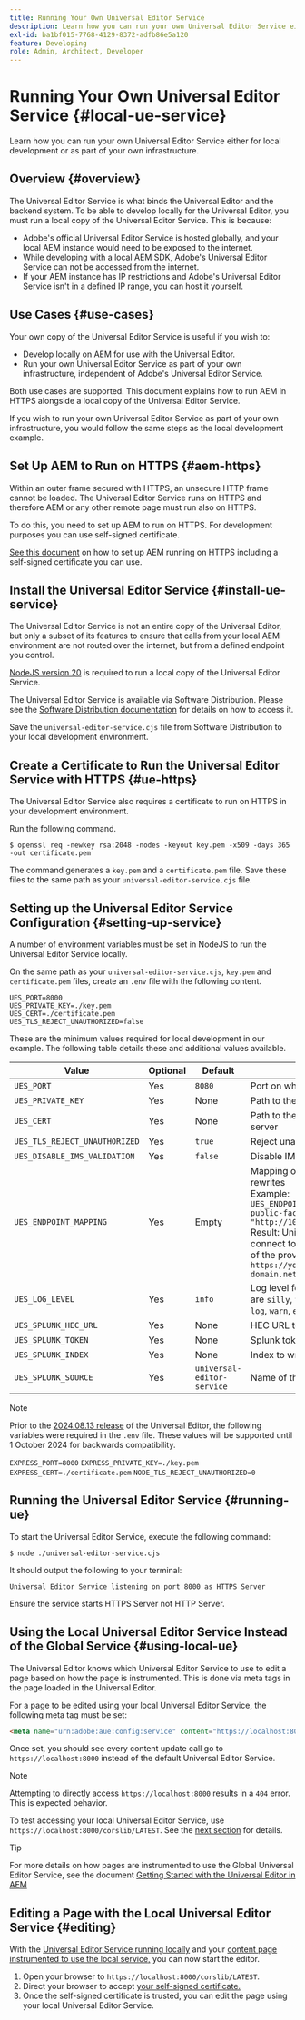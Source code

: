 ```yaml
---
title: Running Your Own Universal Editor Service
description: Learn how you can run your own Universal Editor Service either for local development or as part of your own infrastructure.
exl-id: ba1bf015-7768-4129-8372-adfb86e5a120
feature: Developing
role: Admin, Architect, Developer
---
```


# Running Your Own Universal Editor Service {#local-ue-service}

Learn how you can run your own Universal Editor Service either for local development or as part of your own infrastructure.

## Overview {#overview}

The Universal Editor Service is what binds the Universal Editor and the backend system. To be able to develop locally for the Universal Editor, you must run a local copy of the Universal Editor Service. This is because:

* Adobe's official Universal Editor Service is hosted globally, and your local AEM instance would need to be exposed to the internet.
* While developing with a local AEM SDK, Adobe's Universal Editor Service can not be accessed from the internet.
* If your AEM instance has IP restrictions and Adobe's Universal Editor Service isn't in a defined IP range, you can host it yourself.

## Use Cases {#use-cases}

Your own copy of the Universal Editor Service is useful if you wish to:

* Develop locally on AEM for use with the Universal Editor.
* Run your own Universal Editor Service as part of your own infrastructure, independent of Adobe's Universal Editor Service.

Both use cases are supported. This document explains how to run AEM in HTTPS alongside a local copy of the Universal Editor Service.

If you wish to run your own Universal Editor Service as part of your own infrastructure, you would follow the same steps as the local development example.

## Set Up AEM to Run on HTTPS {#aem-https}

Within an outer frame secured with HTTPS, an unsecure HTTP frame cannot be loaded. The Universal Editor Service runs on HTTPS and therefore AEM or any other remote page must run also on HTTPS.

To do this, you need to set up AEM to run on HTTPS. For development purposes you can use self-signed certificate.

[See this document](https://experienceleague.adobe.com/docs/experience-manager-learn/foundation/security/use-the-ssl-wizard.html) on how to set up AEM running on HTTPS including a self-signed certificate you can use.

## Install the Universal Editor Service {#install-ue-service}

The Universal Editor Service is not an entire copy of the Universal Editor, but only a subset of its features to ensure that calls from your local AEM environment are not routed over the internet, but from a defined endpoint you control.

[NodeJS version 20](https://nodejs.org/en/download/releases) is required to run a local copy of the Universal Editor Service.

The Universal Editor Service is available via Software Distribution. Please see the [Software Distribution documentation](https://experienceleague.adobe.com/docs/experience-cloud/software-distribution/home.html) for details on how to access it.

Save the `universal-editor-service.cjs` file from Software Distribution to your local development environment.

## Create a Certificate to Run the Universal Editor Service with HTTPS {#ue-https}

The Universal Editor Service also requires a certificate to run on HTTPS in your development environment.

Run the following command.

```text
$ openssl req -newkey rsa:2048 -nodes -keyout key.pem -x509 -days 365 -out certificate.pem
```

The command generates a `key.pem` and a `certificate.pem` file. Save these files to the same path as your `universal-editor-service.cjs` file.

## Setting up the Universal Editor Service Configuration {#setting-up-service}

A number of environment variables must be set in NodeJS to run the Universal Editor Service locally.

On the same path as your `universal-editor-service.cjs`, `key.pem` and `certificate.pem` files, create an `.env` file with the following content.

```text
UES_PORT=8000
UES_PRIVATE_KEY=./key.pem
UES_CERT=./certificate.pem
UES_TLS_REJECT_UNAUTHORIZED=false
```

These are the minimum values required for local development in our example. The following table details these and additional values available.

|Value|Optional|Default|Description|
|---|---|---|---|
|`UES_PORT`|Yes|`8080`|Port on which the server runs|
|`UES_PRIVATE_KEY`|Yes|None|Path to the private key for HTTPS server|
|`UES_CERT`|Yes|None|Path to the certification file for HTTPS server|
|`UES_TLS_REJECT_UNAUTHORIZED`|Yes|`true`|Reject unauthorized TLS connections|
|`UES_DISABLE_IMS_VALIDATION`|Yes|`false`|Disable IMS validation|
|`UES_ENDPOINT_MAPPING`|Yes|Empty|Mapping of the endpoints for internal rewrites<br>Example: `UES_ENDPOINT_MAPPING='[{"https://your-public-facing-author-domain.net": "http://10.0.0.1:4502"}]'`<br>Result: Universal Editor Service will connect to `http://10.0.0.1:4502` instead of the provided connection `https://your-public-facing-author-domain.net`|
|`UES_LOG_LEVEL`|Yes|`info`|Log level for the server, possible values are `silly`, `trace`, `debug`, `verbose`, `info`, `log`, `warn`, `error`, and `fatal`|
|`UES_SPLUNK_HEC_URL`|Yes|None|HEC URL to Splunk endpoint|
|`UES_SPLUNK_TOKEN`|Yes|None|Splunk token|
|`UES_SPLUNK_INDEX`|Yes|None|Index to write logs to|
|`UES_SPLUNK_SOURCE`|Yes|`universal-editor-service`|Name of the source in the splunk logs|

>[!NOTE]
>
>Prior to the [2024.08.13 release](/help/release-notes/universal-editor/current.md) of the Universal Editor, the following variables were required in the `.env` file. These values will be supported until 1 October 2024 for backwards compatibility.
>
>`EXPRESS_PORT=8000`
>`EXPRESS_PRIVATE_KEY=./key.pem`
>`EXPRESS_CERT=./certificate.pem`
>`NODE_TLS_REJECT_UNAUTHORIZED=0`

## Running the Universal Editor Service {#running-ue}

To start the Universal Editor Service, execute the following command:

```text
$ node ./universal-editor-service.cjs
```

It should output the following to your terminal:

```text
Universal Editor Service listening on port 8000 as HTTPS Server
```

Ensure the service starts HTTPS Server not HTTP Server.

## Using the Local Universal Editor Service Instead of the Global Service {#using-local-ue}

The Universal Editor knows which Universal Editor Service to use to edit a page based on how the page is instrumented. This is done via meta tags in the page loaded in the Universal Editor.

For a page to be edited using your local Universal Editor Service, the following meta tag must be set:

```html
<meta name="urn:adobe:aue:config:service" content="https://localhost:8000">
```

Once set, you should see every content update call go to `https://localhost:8000` instead of the default Universal Editor Service.

>[!NOTE]
>
>Attempting to directly access `https://localhost:8000` results in a `404` error. This is expected behavior.
>
>To test accessing your local Universal Editor Service, use `https://localhost:8000/corslib/LATEST`. See the [next section](#editing) for details.

>[!TIP]
>
>For more details on how pages are instrumented to use the Global Universal Editor Service, see the document [Getting Started with the Universal Editor in AEM](/help/implementing/universal-editor/getting-started.md#instrument-page)

## Editing a Page with the Local Universal Editor Service {#editing}

With the [Universal Editor Service running locally](#running-ue) and your [content page instrumented to use the local service,](#using-loca-ue) you can now start the editor.

1. Open your browser to `https://localhost:8000/corslib/LATEST`.
1. Direct your browser to accept [your self-signed certificate.](#ue-https)
1. Once the self-signed certificate is trusted, you can edit the page using your local Universal Editor Service.

